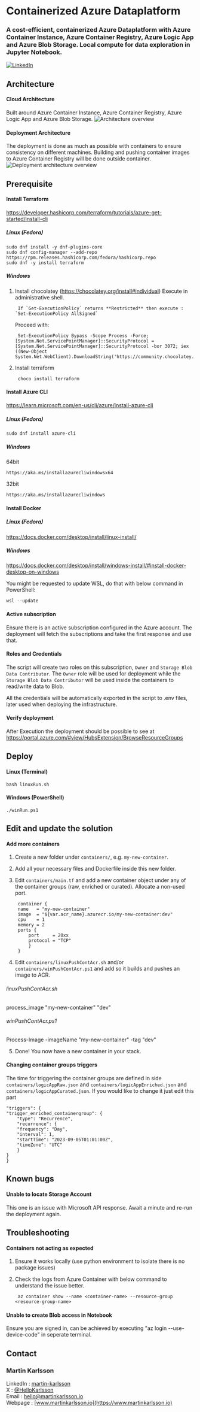 # Containerized Azure Dataplatform
### A cost-efficient, containerized Azure Dataplatform with Azure Container Instance, Azure Container Registry, Azure Logic App and Azure Blob Storage. Local compute for data exploration in Jupyter Notebook.

<!--
*** Written by Martin Karlsson
*** www.martinkarlsson.io
-->

[![LinkedIn][linkedin-shield]][linkedin-url]

## Architecture

#### Cloud Architecture
Built around Azure Container Instance, Azure Container Registry, Azure Logic App and Azure Blob Storage.
![Architecture overview][arch]

#### Deployment Architecture
The deployment is done as much as possible with containers to ensure consistency on different machines. Building and pushing container images to Azure Container Registry will be done outside container.
![Deployment architecture overview][depArch]

## Prerequisite
#### Install Terraform 
https://developer.hashicorp.com/terraform/tutorials/azure-get-started/install-cli

##### Linux (Fedora)
    sudo dnf install -y dnf-plugins-core
    sudo dnf config-manager --add-repo https://rpm.releases.hashicorp.com/fedora/hashicorp.repo
    sudo dnf -y install terraform

##### Windows
1. Install chocolatey (https://chocolatey.org/install#individual)
Execute in administrative shell.

        If `Get-ExecutionPolicy` returns **Restricted** then execute : `Set-ExecutionPolicy AllSigned`
    Proceed with:

        Set-ExecutionPolicy Bypass -Scope Process -Force; [System.Net.ServicePointManager]::SecurityProtocol = [System.Net.ServicePointManager]::SecurityProtocol -bor 3072; iex ((New-Object System.Net.WebClient).DownloadString('https://community.chocolatey.org/install.ps1'))

2. Install terraform

        choco install terraform

#### Install Azure CLI
https://learn.microsoft.com/en-us/cli/azure/install-azure-cli
##### Linux (Fedora)
    sudo dnf install azure-cli

##### Windows
64bit

    https://aka.ms/installazurecliwindowsx64
32bit

    https://aka.ms/installazurecliwindows

#### Install Docker
##### Linux (Fedora)
https://docs.docker.com/desktop/install/linux-install/

##### Windows
https://docs.docker.com/desktop/install/windows-install/#install-docker-desktop-on-windows

You might be requested to update WSL, do that with below command in PowerShell:
    
    wsl --update

#### Active subscription
Ensure there is an active subscription configured in the Azure account. The deployment will fetch the subscriptions and take the first response and use that.

#### Roles and Credentials
The script will create two roles on this subscription, `Owner` and `Storage Blob Data Contributor`.
The `Owner` role will be used for deployment while the `Storage Blob Data Contributor` will be used inside the containers to read/write data to Blob.

All the credentials will be automatically exported in the script to .env files, later used when deploying the infrastructure.


#### Verify deployment
After Execution the deployment should be possible to see at https://portal.azure.com/#view/HubsExtension/BrowseResourceGroups


## Deploy
#### Linux (Terminal)
    bash linuxRun.sh
#### Windows (PowerShell)
    ./winRun.ps1

## Edit and update the solution
#### Add more containers
1. Create a new folder under `containers/`, e.g. `my-new-container`.
2. Add all your necessary files and Dockerfile inside this new folder.
3. Edit `containers/main.tf` and add a new container object under any of the container groups (raw, enriched or curated). Allocate a non-used port.

        container {
        name   = "my-new-container"
        image  = "${var.acr_name}.azurecr.io/my-new-container:dev"
        cpu    = 1
        memory = 2
        ports {
            port     = 20xx
            protocol = "TCP"
            }
        }

4. Edit `containers/linuxPushContAcr.sh` and/or `containers/winPushContAcr.ps1` and add so it builds and pushes an image to ACR.

###### linuxPushContAcr.sh
process_image "my-new-container" "dev"

###### winPushContAcr.ps1
Process-Image -imageName "my-new-container" -tag "dev"

5. Done! You now have a new container in your stack.

#### Changing container groups triggers
The time for triggering the container groups are defined in side `containers/logicAppRaw.json` and `containers/logicAppEnriched.json` and `containers/logicAppCurated.json`.
If you would like to change it just edit this part

    "triggers": {
    "trigger_enriched_containergroup": {
        "type": "Recurrence",
        "recurrence": {
        "frequency": "Day",
        "interval": 1,
        "startTime": "2023-09-05T01:01:00Z",
        "timeZone": "UTC"
        }
    }
    }

## Known bugs
#### Unable to locate Storage Account
This one is an issue with Microsoft API response. Await a minute and re-run the deployment again.

## Troubleshooting
#### Containers not acting as expected
1. Ensure it works locally (use python environment to isolate there is no package issues)
2. Check the logs from Azure Container with below command to understand the issue better.
    
        az container show --name <container-name> --resource-group <resource-group-name>

#### Unable to create Blob access in Notebook
Ensure you are signed in, can be achieved by executing "az login --use-device-code" in seperate terminal.


<!-- CONTACT -->
## Contact

### Martin Karlsson

LinkedIn : [martin-karlsson][linkedin-url] \
X : [@HelloKarlsson](https://x.com/HelloKarlsson) \
Email : hello@martinkarlsson.io \
Webpage : [www.martinkarlsson.io](https://www.martinkarlsson.io)

<!-- MARKDOWN LINKS & IMAGES -->
[linkedin-shield]: https://img.shields.io/badge/-LinkedIn-black.svg?style=for-the-badge&logo=linkedin&colorB=555
[linkedin-url]: https://linkedin.com/in/martin-karlsson
[arch]: img/architecture.png
[depArch]: img/deploymentArchitecture.png